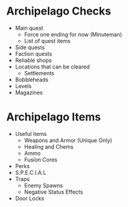 # Archipelago Checks
- Main quest
  - Force one ending for now (Minuteman)
  - List of quest items
- Side quests
- Faction quests
- Reliable shops
- Locations that can be cleared
  - Settlements
- Bobbleheads
- Levels
- Magazines

# Archipelago Items
- Useful items
  - Weapons and Armor (Unique Only)
  - Healing and Chems
  - Ammo
  - Fusion Cores
- Perks
- S.P.E.C.I.A.L
- Traps
  - Enemy Spawns
  - Negative Status Effects
- Door Locks
